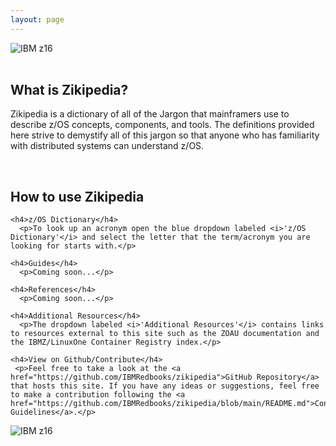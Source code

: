 ```yaml
---
layout: page
---
```


<div id="mobile-z16-image">
  <img title="IBM z16" alt="IBM z16" id="z16" src="/zikipedia/assets/img/z16.jpg">
  <br>
  <br>
</div>
<div style="width: 100%;">
  <div id="site-home-description">
    <h2>What is Zikipedia?</h2>
      <p>Zikipedia is a dictionary of all of the Jargon that mainframers use to describe z/OS concepts, components, and tools. The definitions provided here strive to demystify all of this jargon so that anyone who has familiarity with distributed systems can understand z/OS.</p>
    <br>
    <h2>How to use Zikipedia</h2>

    <h4>z/OS Dictionary</h4>
      <p>To look up an acronym open the blue dropdown labeled <i>'z/OS Dictionary'</i> and select the letter that the term/acronym you are looking for starts with.</p>

    <h4>Guides</h4>
      <p>Coming soon...</p>

    <h4>References</h4>
      <p>Coming soon...</p>

    <h4>Additional Resources</h4>
      <p>The dropdown labeled <i>'Additional Resources'</i> contains links to resources external to this site such as the ZOAU documentation and the IBMZ/LinuxOne Container Registry index.</p>

    <h4>View on Github/Contribute</h4>
     <p>Feel free to take a look at the <a href="https://github.com/IBMRedbooks/zikipedia">GitHub Repository</a> that hosts this site. If you have any ideas or suggestions, feel free to make a contribution following the <a href="https://github.com/IBMRedbooks/zikipedia/blob/main/README.md">Contribution Guidelines</a>.</p>
  </div>
  <div id="desktop-z16-image">
    <img title="IBM z16" alt="IBM z16" id="z16" src="/zikipedia/assets/img/z16.jpg">
  </div>
</div>

